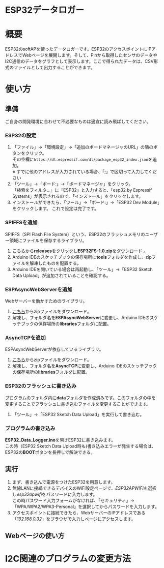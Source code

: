 # ESP32データロガー

# 概要
ESP32のsoftAPを使ったデータロガーです。ESP32のアクセスポイントにIPアドレスでWebページを展開します。そして、Pinから取得したセンサのデータやI2C通信のデータをグラフとして表示します。ここで得られたデータは、CSV形式のファイルとして出力することができます。

# 使い方
## 準備
ご自身の開発環境に合わせて不必要なものは適宜に読み飛ばしてください。

### ESP32の設定
1. 「ファイル」->「環境設定」->「追加のボードマネージャのURL」の隣のボタンをクリック。   
    その空欄に`https://dl.espressif.com/dl/package_esp32_index.json`を追加。  
    ※ すでに他のアドレスが入力されている場合、「;」で区切って入力してください
2. 「ツール」->「ボード:」->「ボードマネージャ」をクリック。  
    「検索をフィルタ…」に「ESP32」と入力すると、「esp32 by Espressif Systems」が表示されるので、「インストール」をクリックします。
3. インストールができたら、「ツール」->「ボード:」->「ESP32 Dev Module」をクリックします。
    これで設定は完了です。

### SPIFFSを追加
SPIFFS（SPI Flash File System）という、ESP32のフラッシュメモリのユーザー領域にファイルを保存するライブラリ。  
1. [こちら](https://github.com/me-no-dev/arduino-esp32fs-plugin)から**releases**をクリックし**ESP32FS-1.0.zip**をダウンロード  。
2. Arduino IDEのスケッチブックの保存場所に**tools**フォルダを作成し、zipファイルを解凍したものを配置する。
3. Arduino IDEを開いている場合は再起動し、「ツール」->「ESP32 Sketch Data Upload」が追加されていることを確認する。

### ESPAsyncWebServerを追加
Webサーバーを動かすためのライブラリ。
1. [こちら](https://github.com/me-no-dev/ESPAsyncWebServer)からzipファイルをダウンロード。
2. 解凍し、フォルダ名を**ESPAsyncWebServer**に変更し、Arduino IDEのスケッチブックの保存場所の**libraries**フォルダに配置。

### AsyncTCPを追加
ESPAsyncWebServerが依存しているライブラリ。
1. [こちら](https://github.com/me-no-dev/AsyncTCP)からzipファイルをダウンロード。
2. 解凍し、フォルダ名を**AsyncTCP**に変更し、Arduino IDEのスケッチブックの保存場所の**libraries**フォルダに配置。

### ESP32のフラッシュに書き込み
プログラムのフォルダ内に**data**フォルダを作成済みです。このフォルダの中を変更することでフラッシュに書き込むファイルを変更することができます。
1. 「ツール」->「ESP32 Sketch Data Upload」を実行して書き込む。

### プログラムの書き込み
**ESP32_Data_Logger.ino**を開きESP32に書き込みます。  
この時（ESP32 Sketch Data Upload時も)書き込みエラーが発生する場合は、ESP32の**BOOT**ボタンを長押しで解決できる。

## 実行
1. まず、書き込んで電源をつけたESP32を用意します。
2. 無線LANに接続できるデバイスのWiFi設定ページで、*ESP32APWIFI*を選択し*esp32apwifi*をパスワードに入力します。  
    この時パスワード入力フォームがなければ、「セキュリティ」->「WPA/WPA2/WPA3-Personal」を選択してからパスワードを入力します。
3. アクセスポイントに接続できたら、WebサーバーのIPアドレスである「*192.168.0.32*」をブラウザで入力しページにアクセスします。

## Webページの使い方


# I2C関連のプログラムの変更方法